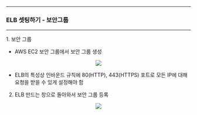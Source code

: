 -----
### ELB 셋팅하기 - 보안그룹
-----
1. 보안 그룹
  - AWS EC2 보안 그룹에서 보안 그룹 생성
<div align="center">
<img src="https://github.com/user-attachments/assets/87c35c70-b7cd-4aa0-a610-18ca05d13264">
</div>

  - ELB의 특성상 인바운드 규칙에 80(HTTP), 443(HTTPS) 포트로 모든 IP에 대해 요청을 받을 수 있게 설정해야 함

2. ELB 만드는 창으로 돌아와서 보안 그룹 등록
<div align="center">
<img src="https://github.com/user-attachments/assets/697dc306-b4ba-4306-962f-2bad2080a580">
</div>
